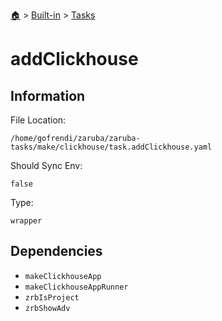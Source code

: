 <!--startTocHeader-->
[🏠](../../README.md) > [Built-in](../README.md) > [Tasks](README.md)
# addClickhouse
<!--endTocHeader-->


## Information

File Location:

    /home/gofrendi/zaruba/zaruba-tasks/make/clickhouse/task.addClickhouse.yaml

Should Sync Env:

    false

Type:

    wrapper


## Dependencies

- `makeClickhouseApp`
- `makeClickhouseAppRunner`
- `zrbIsProject`
- `zrbShowAdv`



<!--startTocSubtopic-->

<!--endTocSubtopic-->